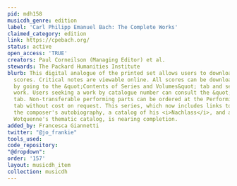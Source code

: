 ```yaml
---
pid: mdh158
musicdh_genre: edition
label: 'Carl Philipp Emanuel Bach: The Complete Works'
claimed_category: edition
link: https://cpebach.org/
status: active
open_access: 'TRUE'
creators: Paul Corneilson (Managing Editor) et al.
stewards: The Packard Humanities Institute
blurb: This digital analogue of the printed set allows users to download complete
  scores. Critical notes are viewable online. All scores can be downloaded as PDFs
  by going to the &quot;Contents of Series and Volumes&quot; tab and selecting the
  work. Users seeking a work by catalogue number can consult the &quot;Search&quot;
  tab. Non-transferable performing parts can be ordered at the Performing Materials
  tab without cost on request. This series, which now includes links to facsimiles,
  the composer's autobiography, a catalog of his <i>Nachlass</i>, and a scan of Alfred
  Wotquenne's thematic catalog, is nearing completion.
added_by: Francesca Giannetti
twitter: "@jo_frankie"
tools_used: 
code_repository: 
"@dropdown": 
order: '157'
layout: musicdh_item
collection: musicdh
---
```

